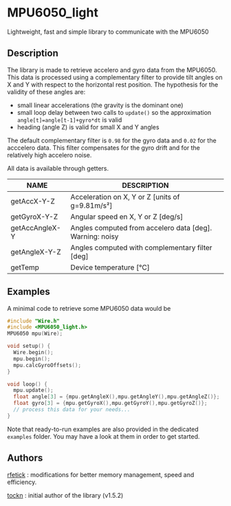 # MPU6050_light

Lightweight, fast and simple library to communicate with the MPU6050

## Description

The library is made to retrieve accelero and gyro data from the MPU6050. This data is processed using a complementary filter to provide tilt angles on X and Y with respect to the horizontal rest position. The hypothesis for the validity of these angles are:
* small linear accelerations (the gravity is the dominant one)
* small loop delay between two calls to `update()` so the approximation `angle[t]=angle[t-1]+gyro*dt` is valid
* heading (angle Z) is valid for small X and Y angles

The default complementary filter is `0.98` for the gyro data and `0.02` for the acccelero data. This filter compensates for the gyro drift and for the relatively high accelero noise.

All data is available through getters.

| NAME           | DESCRIPTION                                              |
|----------------|----------------------------------------------------------|
| getAccX-Y-Z    | Acceleration on X, Y or Z [units of g=9.81m/s²]          |
| getGyroX-Y-Z   | Angular speed en X, Y or Z [deg/s]                       |
| getAccAngleX-Y | Angles computed from accelero data [deg]. Warning: noisy |
| getAngleX-Y-Z  | Angles computed with complementary filter [deg]          |
| getTemp        | Device temperature [°C]                                  |

## Examples

A minimal code to retrieve some MPU6050 data would be

```cpp
#include "Wire.h"
#include <MPU6050_light.h>
MPU6050 mpu(Wire);

void setup() {
  Wire.begin();
  mpu.begin();
  mpu.calcGyroOffsets();
}

void loop() {
  mpu.update();
  float angle[3] = {mpu.getAngleX(),mpu.getAngleY(),mpu.getAngleZ()};
  float gyro[3] = {mpu.getGyroX(),mpu.getGyroY(),mpu.getGyroZ()};
  // process this data for your needs...
}
```

Note that ready-to-run examples are also provided in the dedicated `examples` folder. You may have a look at them in order to get started.

## Authors

[rfetick](https://github.com/rfetick) : modifications for better memory management, speed and efficiency.

[tockn](https://github.com/tockn) : initial author of the library (v1.5.2)

